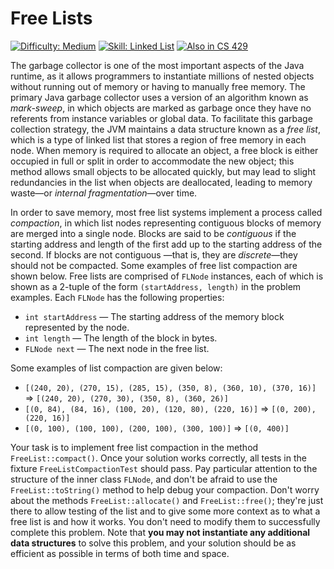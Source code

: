 # Free Lists
[![Difficulty: Medium](https://img.shields.io/badge/difficulty-medium-yellow)]()
[![Skill: Linked List](https://img.shields.io/badge/skill-linked%20list-blue)]()
[![Also in CS 429](https://img.shields.io/badge/also%20in-CS%20429-blueviolet)]()

The garbage collector is one of the most important aspects of the Java runtime, as it allows programmers to instantiate
millions of nested objects without running out of memory or having to manually free memory.  The primary Java garbage
collector uses a version of an algorithm known as *mark-sweep*, in which objects are marked as garbage once they have no
referents from instance variables or global data.  To facilitate this garbage collection strategy, the JVM maintains a
data structure known as a *free list*, which is a type of linked list that stores a region of free memory in each node.
When memory is required to allocate an object, a free block is either occupied in full or split in order to accommodate
the new object; this method allows small objects to be allocated quickly, but may lead to slight redundancies in the
list when objects are deallocated, leading to memory waste&mdash;or *internal fragmentation*&mdash;over time.

In order to save memory, most free list systems implement a process called *compaction*, in which list nodes
representing contiguous blocks of memory are merged into a single node.  Blocks are said to be *contiguous* if the
starting address and length of the first add up to the starting address of the second.  If blocks are not contiguous
&mdash;that is, they are *discrete*&mdash;they should not be compacted.  Some examples of free list compaction are shown
below.  Free lists are comprised of `FLNode` instances, each of which is shown as a 2-tuple of the form
`(startAddress, length)` in the problem examples.  Each `FLNode` has the following properties:

- `int startAddress` &mdash; The starting address of the memory block represented by the node.
- `int length` &mdash; The length of the block in bytes.
- `FLNode next` &mdash; The next node in the free list.

Some examples of list compaction are given below:
- `[(240, 20), (270, 15), (285, 15), (350, 8), (360, 10), (370, 16)]`
  &rArr; `[(240, 20), (270, 30), (350, 8), (360, 26)]`
- `[(0, 84), (84, 16), (100, 20), (120, 80), (220, 16)]`
  &rArr; `[(0, 200), (220, 16)]`
- `[(0, 100), (100, 100), (200, 100), (300, 100)]`
  &rArr; `[(0, 400)]`

Your task is to implement free list compaction in the method `FreeList::compact()`.  Once your solution works correctly,
all tests in the fixture `FreeListCompactionTest` should pass.  Pay particular attention to the structure of the inner
class `FLNode`, and don't be afraid to use the `FreeList::toString()` method to help debug your compaction. Don't worry
about the methods `FreeList::allocate()` and `FreeList::free()`; they're just there to allow testing of the list and to
give some more context as to what a free list is and how it works.  You don't need to modify them to successfully
complete this problem.  Note that **you may not instantiate any additional data structures** to solve this problem, and
your solution should be as efficient as possible in terms of both time and space.
